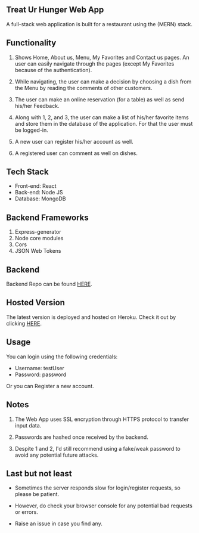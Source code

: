 ## Treat Ur Hunger Web App

A full-stack web application is built for a restaurant using the (MERN) stack.

## Functionality

1. Shows Home, About us, Menu, My Favorites and Contact us pages. An user can easily navigate through the pages (except My Favorites because of the authentication).

2. While navigating, the user can make a decision by choosing a dish from the Menu by reading the comments of other customers.

3. The user can make an online reservation (for a table) as well as send his/her Feedback.

4. Along with 1, 2, and 3, the user can make a list of his/her favorite items and store them in the database of the application. For that the user must be logged-in.

5. A new user can register his/her account as well.

6. A registered user can comment as well on dishes.

## Tech Stack

- Front-end: React
- Back-end: Node JS
- Database: MongoDB

## Backend Frameworks

1. Express-generator
2. Node core modules
3. Cors
4. JSON Web Tokens

## Backend

Backend Repo can be found [HERE](https://github.com/aripan/treatUrHunger_Backend).

## Hosted Version

The latest version is deployed and hosted on Heroku. Check it out by clicking [HERE](https://treaturhunger.herokuapp.com).

## Usage

You can login using the following credentials:

- Username: testUser
- Password: password

Or you can Register a new account.

## Notes

1. The Web App uses SSL encryption through HTTPS protocol to transfer input data.

2. Passwords are hashed once received by the backend.

3. Despite 1 and 2, I'd still recommend using a fake/weak password to avoid any potential future attacks.

## Last but not least

- Sometimes the server responds slow for login/register requests, so please be patient.

- However, do check your browser console for any potential bad requests or errors.

- Raise an issue in case you find any.
